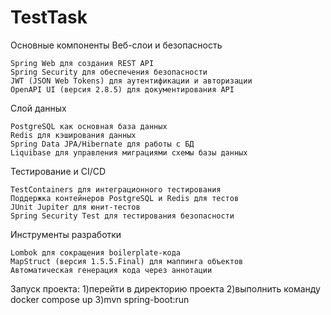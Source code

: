 # TestTask
Основные компоненты
Веб-слои и безопасность

    Spring Web для создания REST API
    Spring Security для обеспечения безопасности
    JWT (JSON Web Tokens) для аутентификации и авторизации
    OpenAPI UI (версия 2.8.5) для документирования API

Слой данных

    PostgreSQL как основная база данных
    Redis для кэширования данных
    Spring Data JPA/Hibernate для работы с БД
    Liquibase для управления миграциями схемы базы данных

Тестирование и CI/CD

    TestContainers для интеграционного тестирования
    Поддержка контейнеров PostgreSQL и Redis для тестов
    JUnit Jupiter для юнит-тестов
    Spring Security Test для тестирования безопасности

Инструменты разработки

    Lombok для сокращения boilerplate-кода
    MapStruct (версия 1.5.5.Final) для маппинга объектов
    Автоматическая генерация кода через аннотации

Запуск проекта:
    1)перейти в директорию проекта
    2)выполнить команду docker compose up
    3)mvn spring-boot:run

